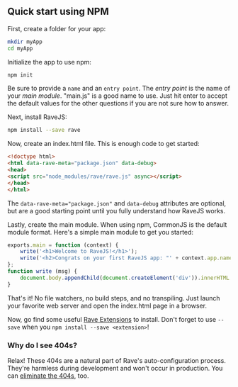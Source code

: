 ## Quick start using NPM

First, create a folder for your app:

```bash
mkdir myApp
cd myApp
```

Initialize the app to use npm:

```bash
npm init
```

Be sure to provide a `name` and an `entry point`.  The *entry point* is
the name of your *main module*.  "main.js" is a good name to
use.  Just hit enter to accept the default values for the other questions if
you are not sure how to answer.

Next, install RaveJS:

```bash
npm install --save rave
```

Now, create an index.html file.  This is enough code to get started:

```html
<!doctype html>
<html data-rave-meta="package.json" data-debug>
<head>
<script src="node_modules/rave/rave.js" async></script>
</head>
</html>
```

The `data-rave-meta="package.json"` and `data-debug` attributes are optional,
but are a good starting point until you fully understand how RaveJS works.

Lastly, create the main module.  When using npm, CommonJS is the default
module format.  Here's a simple main module to get you started:

```js
exports.main = function (context) {
	write('<h1>Welcome to RaveJS!</h1>');
	write('<h2>Congrats on your first RaveJS app: "' + context.app.name + '"!</h2>');
};
function write (msg) {
	document.body.appendChild(document.createElement('div')).innerHTML = msg;
}
```

That's it! No file watchers, no build steps, and no transpiling.
Just launch your favorite web server and open the index.html page
in a browser.

Now, go find some useful
[Rave Extensions](http://www.npmjs.org/search?q=rave-extension) to install.
Don't forget to use `--save` when you `npm install --save <extension>`!

### Why do I see 404s?

Relax! These 404s are a natural part of Rave's auto-configuration process.
They're harmless during development and won't occur in production.
You can [eliminate the 404s](404s.md), too.

